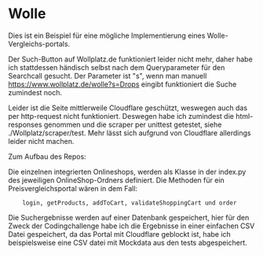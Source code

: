 # Wolle

Dies ist ein Beispiel für eine mögliche Implementierung eines Wolle-Vergleichs-portals. 

Der Such-Button auf Wollplatz.de funktioniert leider nicht mehr, daher habe ich stattdessen händisch selbst nach dem Queryparameter für den Searchcall gesucht. Der Parameter ist "s", wenn man manuell https://www.wollplatz.de/wolle?s=Drops eingibt funktioniert die Suche zumindest noch. 

Leider ist die Seite mittlerweile Cloudflare geschützt, weswegen auch das per http-request nicht funktioniert. Deswegen habe ich zumindest die html-responses genommen und die scraper per unittest getestet, siehe ./Wollplatz/scraper/test. 
Mehr lässt sich aufgrund von Cloudflare allerdings leider nicht machen. 

Zum Aufbau des Repos: 

Die einzelnen integrierten Onlineshops, werden als Klasse in der index.py des jeweiligen OnlineShop-Ordners definiert. Die Methoden für ein Preisvergleichsportal wären in dem Fall: 

        login, getProducts, addToCart, validateShoppingCart und order 

Die Suchergebnisse werden auf einer Datenbank gespeichert, hier für den Zweck der Codingchallenge habe ich die Ergebnisse in einer einfachen CSV Datei gespeichert, da das Portal mit Cloudflare geblockt ist, habe ich beispielsweise eine CSV datei mit Mockdata aus den tests abgespeichert. 
